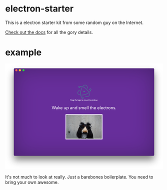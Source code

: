 # electron-starter

This is a electron starter kit from some random guy on the Internet.

[Check out the docs](https://skellock.github.io/electron-starter) for all the gory details.

# example

![demo](./docs/screenshot.png)

It's not much to look at really. Just a barebones boilerplate. You need to bring your own awesome.

